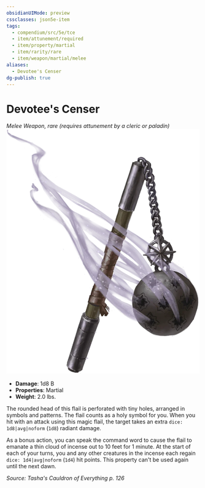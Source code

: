 ```yaml
---
obsidianUIMode: preview
cssclasses: json5e-item
tags:
  - compendium/src/5e/tce
  - item/attunement/required
  - item/property/martial
  - item/rarity/rare
  - item/weapon/martial/melee
aliases:
  - Devotee's Censer
dg-publish: true
---
```

# Devotee's Censer
*Melee Weapon, rare (requires attunement by a cleric or paladin)*  
![](https://raw.githubusercontent.com/5etools-mirror-2/5etools-img/main/items/TCE/Devotee%27s%20Censer.webp#right)  

- **Damage**: 1d8 B
- **Properties**: Martial
- **Weight**: 2.0 lbs.

The rounded head of this flail is perforated with tiny holes, arranged in symbols and patterns. The flail counts as a holy symbol for you. When you hit with an attack using this magic flail, the target takes an extra `dice: 1d8|avg|noform` (`1d8`) radiant damage.

As a bonus action, you can speak the command word to cause the flail to emanate a thin cloud of incense out to 10 feet for 1 minute. At the start of each of your turns, you and any other creatures in the incense each regain `dice: 1d4|avg|noform` (`1d4`) hit points. This property can't be used again until the next dawn.

*Source: Tasha's Cauldron of Everything p. 126*